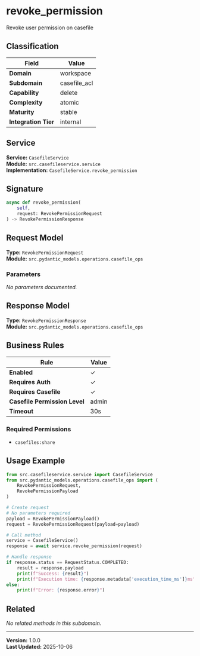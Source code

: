 # revoke_permission

Revoke user permission on casefile

## Classification

| Field | Value |
|-------|-------|
| **Domain** | workspace |
| **Subdomain** | casefile_acl |
| **Capability** | delete |
| **Complexity** | atomic |
| **Maturity** | stable |
| **Integration Tier** | internal |

## Service

**Service:** `CasefileService`  
**Module:** `src.casefileservice.service`  
**Implementation:** `CasefileService.revoke_permission`

## Signature

```python
async def revoke_permission(
    self,
    request: RevokePermissionRequest
) -> RevokePermissionResponse
```

## Request Model

**Type:** `RevokePermissionRequest`  
**Module:** `src.pydantic_models.operations.casefile_ops`

### Parameters

*No parameters documented.*


## Response Model

**Type:** `RevokePermissionResponse`  
**Module:** `src.pydantic_models.operations.casefile_ops`

## Business Rules

| Rule | Value |
|------|-------|
| **Enabled** | ✓ |
| **Requires Auth** | ✓ |
| **Requires Casefile** | ✓ |
| **Casefile Permission Level** | admin |
| **Timeout** | 30s |

### Required Permissions

- `casefiles:share`


## Usage Example

```python
from src.casefileservice.service import CasefileService
from src.pydantic_models.operations.casefile_ops import (
    RevokePermissionRequest,
    RevokePermissionPayload
)

# Create request
# No parameters required
payload = RevokePermissionPayload()
request = RevokePermissionRequest(payload=payload)

# Call method
service = CasefileService()
response = await service.revoke_permission(request)

# Handle response
if response.status == RequestStatus.COMPLETED:
    result = response.payload
    print(f"Success: {result}")
    print(f"Execution time: {response.metadata['execution_time_ms']}ms")
else:
    print(f"Error: {response.error}")
```

## Related

*No related methods in this subdomain.*


---

**Version:** 1.0.0  
**Last Updated:** 2025-10-06
